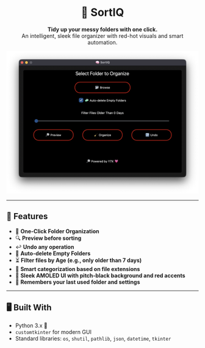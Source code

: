 <div align="center">

# 🧠 SortIQ

**Tidy up your messy folders with one click.**  
An intelligent, sleek file organizer with red-hot visuals and smart automation.

<img src="assets/1.png" alt="SortIQ UI" width="600"/>

</div>

---

## 🚀 Features

- 📂 **One-Click Folder Organization**
- 🔍 **Preview before sorting**
- ↩️ **Undo any operation**
- 🧼 **Auto-delete Empty Folders**
- ⏳ **Filter files by Age (e.g., only older than 7 days)**
- 🧠 **Smart categorization based on file extensions**
- 🎨 **Sleek AMOLED UI with pitch-black background and red accents**
- 💾 **Remembers your last used folder and settings**

---

## 🖥️ Built With

- Python 3.x 🐍  
- `customtkinter` for modern GUI  
- Standard libraries: `os`, `shutil`, `pathlib`, `json`, `datetime`, `tkinter`
